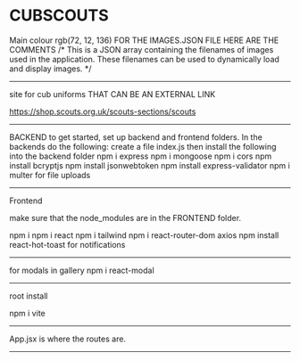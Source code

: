 # CUBSCOUTS
Main colour rgb(72, 12, 136)
FOR THE IMAGES.JSON FILE HERE ARE THE COMMENTS
/*
  This is a JSON array containing the filenames of images used in the application.
  These filenames can be used to dynamically load and display images.
*/

---------------------------------------------------------------
site for cub uniforms THAT CAN BE AN EXTERNAL LINK

https://shop.scouts.org.uk/scouts-sections/scouts

-----------------------------------------------------
BACKEND
to get started, set up backend and frontend folders. In the backends do the following: 
create a file index.js
then install the following into the backend folder
npm i express
npm i mongoose
npm i cors
npm install bcryptjs
npm install jsonwebtoken
npm install express-validator 
npm i multer for file uploads

-------------------------------------------
Frontend

 

make sure that the node_modules are in the FRONTEND folder.


npm i 
npm i react
npm i tailwind
npm i react-router-dom axios
npm install react-hot-toast for notifications

--------------------------------------------------
for modals in gallery
npm i react-modal


--------------------------------------------------

root install

npm i vite

-----------------------------------
App.jsx is where the routes are.

-----------------------------------